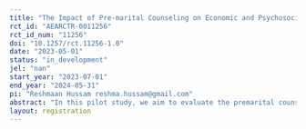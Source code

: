 ```yaml
---
title: "The Impact of Pre-marital Counseling on Economic and Psychosocial Wellbeing of Women: A Field Experiment in Indonesia"
rct_id: "AEARCTR-0011256"
rct_id_num: "11256"
doi: "10.1257/rct.11256-1.0"
date: "2023-05-01"
status: "in_development"
jel: "nan"
start_year: "2023-07-01"
end_year: "2024-05-31"
pi: "Reshmaan Hussam reshma.hussam@gmail.com"
abstract: "In this pilot study, we aim to evaluate the premarital counselling program (Bimwin) conducted by sub-district religious offices (KUA) in Indonesia. Pre-marital counselling may be a powerful means of shaping, aligning, and setting expectations around the needs and desires of women in a marriage, with implications for sexual and reproductive health, fertility, intra-household bargaining power, female labor force participation, and couples’ general wellbeing. We will randomize an invitation to the two-day, face-to-face premarital counselling program. Under this scenario, the couples in the control group either receive a shortened in-person or virtual Bimwin , or no Bimwin program at all. One key outcome of this pilot study will be take-up, or the conversion rate from opportunity to attendance. We will also evaluate short-term impacts on economic, health, and psychosocial outcomes of the couples. "
layout: registration
---
```



